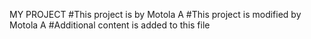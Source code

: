 MY PROJECT
#This project is by Motola A
#This project is modified by Motola A
#Additional content is added to this file
